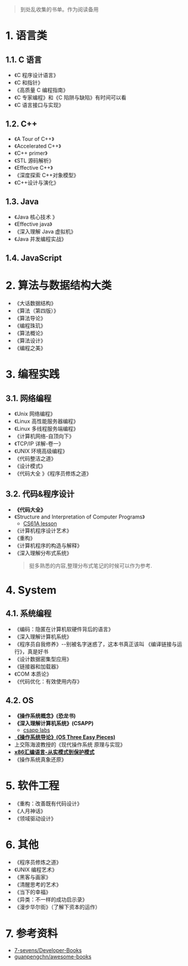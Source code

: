 > 到处乱收集的书单。作为阅读备用

# 1. 语言类

## 1.1. C 语言

- 《C 程序设计语言》
- 《C 和指针》
- 《高质量 C 编程指南》
- 《C 专家编程》和《C 陷阱与缺陷》有时间可以看
- 《C 语言接口与实现》

## 1.2. C++

- 《A Tour of C++》
- 《Accelerated C++》
- 《C++ primer》
- 《STL 源码解析》
- 《Effective C++》
- 《深度探索 C++对象模型》
- 《C++设计与演化》

## 1.3. Java

- 《Java 核心技术 》
- 《Effective java》
- 《深入理解 Java 虚拟机》
- 《Java 并发编程实战》

## 1.4. JavaScript

# 2. 算法与数据结构大类

- 《大话数据结构》
- 《算法（第四版）》
- 《算法导论》
- 《编程珠玑》
- 《算法概论》
- 《算法设计》
- 《编程之美》

# 3. 编程实践

## 3.1. 网络编程

- 《Unix 网络编程》
- 《Linux 高性能服务器编程》
- 《Linux 多线程服务端编程》
- 《计算机网络-自顶向下》
- 《TCP/IP 详解-卷一》
- 《UNIX 环境高级编程》
- 《代码整洁之道》
- 《设计模式》
- 《代码大全 》《程序员修炼之道》

## 3.2. 代码&程序设计

- **《代码大全》**
- 《Structure and Interpretation of Computer Programs》
  - [CS61A lesson](https://inst.eecs.berkeley.edu/~cs61a/sp12/)
- 《计算机程序设计艺术》
- 《重构》
- 《计算机程序的构造与解释》
- 《深入理解分布式系统》
  > 挺多熟悉的内容,整理分布式笔记的时候可以作为参考.

# 4. System

## 4.1. 系统编程

- 《编码：隐匿在计算机软硬件背后的语言》
- 《深入理解计算机系统》
- 《程序员自我修养》--别被名字迷惑了，这本书真正该叫 《编译链接与运行》，真是好书
- 《设计数据密集型应用》
- 《链接器和加载器》
- 《COM 本质论》
- 《代码优化：有效使用内存》

## 4.2. OS

- **《操作系统概念》(恐龙书)**
- **《深入理解计算机系统》(CSAPP)**
  - [csapp labs](http://csapp.cs.cmu.edu/3e/labs.html)
- **[《操作系统导论》(OS Three Easy Pieces)](https://github.com/remzi-arpacidusseau/ostep-translations/tree/master/chinese)**
- 上交陈海波教授的《现代操作系统 原理与实现》
- **[x86汇编语言-从实模式到保护模式](https://github.com/liracle/codeOfAssembly)**
- 《操作系统真象还原》

# 5. 软件工程

- 《重构：改善既有代码设计》
- 《人月神话》
- 《领域驱动设计》

# 6. 其他

- 《程序员修炼之道》
- 《UNIX 编程艺术》
- 《黑客与画家》
- 《清醒思考的艺术》
- 《当下的幸福》
- 《异类：不一样的成功启示录》
- 《漫步华尔街》（了解下资本的运作）

# 7. 参考资料

- [7-sevens/Developer-Books](https://github.com/7-sevens/Developer-Books)
- [guanpengchn/awesome-books](https://github.com/guanpengchn/awesome-books)
